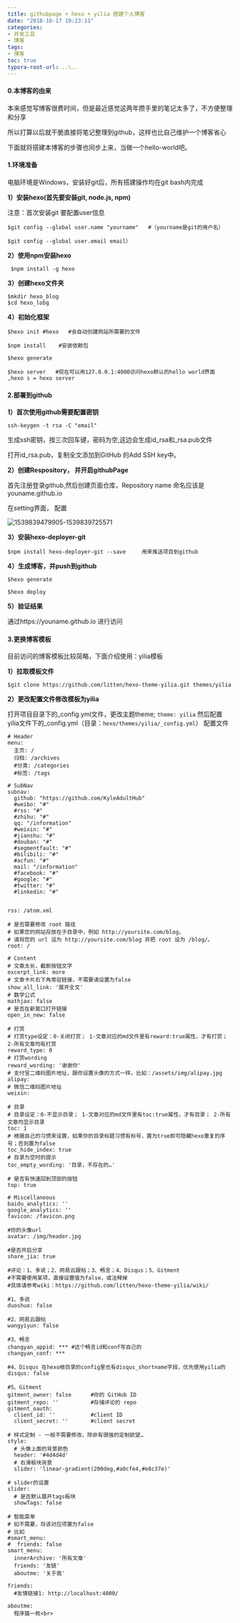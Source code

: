 ```yaml
---
title: githubpage + hexo + yilia 搭建个人博客
date: "2018-10-17 19:23:11"
categories:
- 开发工具
- 博客
tags:
- 博客
toc: true
typora-root-url: ..\..
---
```


#### 0.本博客的由来

本来感觉写博客很费时间，但是最近感觉这两年攒手里的笔记太多了，不方便整理和分享

所以打算以后就干脆直接将笔记整理到github，这样也比自己维护一个博客省心

下面就将搭建本博客的步骤也同步上来，当做一个hello-world吧。

<!-- more -->
#### 1.环境准备

电脑环境是Windows，安装好git后，所有搭建操作均在git bash内完成

**1）安装hexo(首先要安装git, node.js, npm)**

注意：首次安装git 要配置user信息

```shell
$git config --global user.name "yourname"   #（yourname是git的用户名）

$git config --global user.email email）
```

**2）使用npm安装hexo**

```shell
 $npm install -g hexo
```

**3）创建hexo文件夹**

```shell
$mkdir hexo_blog
$cd hexo_lobg
```

**4）初始化框架**

```shell
$hexo init #hexo   #会自动创建网站所需要的文件

$npm install    #安装依赖包

$hexo generate 

$hexo server   #现在可以用127.0.0.1:4000访问hexo默认的hello world界面 ,hexo s = hexo server
```

#### 2.部署到github

**1）首次使用github需要配置密钥**

```shell
ssh-keygen -t rsa -C "email" 
```

生成ssh密钥，按三次回车键，密码为空,这边会生成id_rsa和_rsa.pub文件

打开id_rsa.pub，复制全文添加到GitHub 的Add SSH key中。

**2）创建Respository， 并开启githubPage**

首先注册登录github,然后创建页面仓库，Repository name 命名应该是 youname.github.io 

在setting界面， 配置

![1539839479905-1539839725571](/img/1539839479905-1539839725571.png)

**3）安装hexo-deployer-git**

```shell
$npm install hexo-deployer-git --save     用来推送项目到github
```

**4）生成博客，并push到github**

```shell
$hexo generate

$hexo deploy
```

**5）验证结果**

通过https://youname.github.io 进行访问

#### 3.更换博客模板

目前访问的博客模板比较简略，下面介绍使用：yilia模板

**1）拉取模板文件**

```shell
$git clone https://github.com/litten/hexo-theme-yilia.git themes/yilia
```

**2）更改配置文件修改模板为yilia**

打开项目目录下的_config.yml文件，更改主题theme;   `theme: yilia`
然后配置yilia文件下的_config.yml（目录：`hexo/themes/yilia/_config.yml`） 配置文件

```con
# Header
menu:
  主页: /
  归档: /archives
  #分类: /categories
  #标签: /tags

# SubNav
subnav:
  github: "https://github.com/KyleAdultHub"
  #weibo: "#"
  #rss: "#"
  #zhihu: "#"
  qq: "/information"
  #weixin: "#"
  #jianshu: "#"
  #douban: "#"
  #segmentfault: "#"
  #bilibili: "#"
  #acfun: "#"
  mail: "/information"
  #facebook: "#"
  #google: "#"
  #twitter: "#"
  #linkedin: "#"
  
  
rss: /atom.xml

# 是否需要修改 root 路径
# 如果您的网站存放在子目录中，例如 http://yoursite.com/blog，
# 请将您的 url 设为 http://yoursite.com/blog 并把 root 设为 /blog/。
root: /

# Content
# 文章太长，截断按钮文字
excerpt_link: more
# 文章卡片右下角常驻链接，不需要请设置为false
show_all_link: '展开全文'
# 数学公式
mathjax: false
# 是否在新窗口打开链接
open_in_new: false

# 打赏
# 打赏type设定：0-关闭打赏； 1-文章对应的md文件里有reward:true属性，才有打赏； 2-所有文章均有打赏
reward_type: 0
# 打赏wording
reward_wording: '谢谢你'
# 支付宝二维码图片地址，跟你设置头像的方式一样。比如：/assets/img/alipay.jpg
alipay: 
# 微信二维码图片地址
weixin: 

# 目录
# 目录设定：0-不显示目录； 1-文章对应的md文件里有toc:true属性，才有目录； 2-所有文章均显示目录
toc: 1
# 根据自己的习惯来设置，如果你的目录标题习惯有标号，置为true即可隐藏hexo重复的序号；否则置为false
toc_hide_index: true
# 目录为空时的提示
toc_empty_wording: '目录，不存在的…'

# 是否有快速回到顶部的按钮
top: true

# Miscellaneous
baidu_analytics: ''
google_analytics: ''
favicon: /favicon.png

#你的头像url
avatar: /img/header.jpg

#是否开启分享
share_jia: true

#评论：1、多说；2、网易云跟帖；3、畅言；4、Disqus；5、Gitment
#不需要使用某项，直接设置值为false，或注释掉
#具体请参考wiki：https://github.com/litten/hexo-theme-yilia/wiki/

#1、多说
duoshuo: false

#2、网易云跟帖
wangyiyun: false

#3、畅言
changyan_appid: *** #这个畅言id和conf写自己的
changyan_conf: ***

#4、Disqus 在hexo根目录的config里也有disqus_shortname字段，优先使用yilia的
disqus: false

#5、Gitment
gitment_owner: false      #你的 GitHub ID
gitment_repo: ''          #存储评论的 repo
gitment_oauth:
  client_id: ''           #client ID
  client_secret: ''       #client secret

# 样式定制 - 一般不需要修改，除非有很强的定制欲望…
style:
  # 头像上面的背景颜色
  header: '#4d4d4d'
  # 右滑板块背景
  slider: 'linear-gradient(200deg,#a0cfe4,#e8c37e)'

# slider的设置
slider:
  # 是否默认展开tags板块
  showTags: false

# 智能菜单
# 如不需要，将该对应项置为false
# 比如
#smart_menu:
#  friends: false
smart_menu:
  innerArchive: '所有文章'
  friends: '友链'
  aboutme: '关于我'

friends:
  #友情链接1: http://localhost:4000/
  
aboutme: 
  程序猿一枚<br>
```
